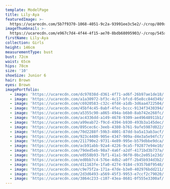 ```yaml
---
template: ModelPage
title: Lily-Aya
featuredImage: >-
  https://ucarecdn.com/5b7f9370-1068-4051-9c2a-93991ee3c5e2/-/crop/809x357/0,0/-/preview/
imageThumbnail: >-
  https://ucarecdn.com/e967c7d4-4f44-4f15-ae70-8bdb68095903/-/crop/545x714/510,306/-/preview/
firstName: Lily-Aya
collection: Girls
height: 146cm
measurementType: bust
bust: 72cm
waist: 65cm
hips: 78cm
size: '10'
shoeSize: Junior 6
hair: Brown
eyes: Brown
imagePortfolio:
  - image: 'https://ucarecdn.com/dc97038d-d361-4f71-ad6f-26b97ae1de18/'
  - image: 'https://ucarecdn.com/a1a30972-bf3c-4c17-bfcd-05e8cc84d349/'
  - image: 'https://ucarecdn.com/c6920583-c32c-4fd4-a1db-3d6aa4722504/'
  - image: 'https://ucarecdn.com/45bf4c45-0abf-4fec-bccc-9134f3430394/'
  - image: 'https://ucarecdn.com/a5355c90-a865-494a-b6b0-8ab742e268fc/'
  - image: 'https://ucarecdn.com/ac4336dd-a149-4678-9309-ae49648911b1/'
  - image: 'https://ucarecdn.com/a99eab72-f9cd-4394-b930-493b3a145dec/'
  - image: 'https://ucarecdn.com/895cec6c-3eeb-4380-b761-9afe5987d022/'
  - image: 'https://ucarecdn.com/70d2288f-59b3-4001-87dd-ba5a13ab3acf/'
  - image: 'https://ucarecdn.com/923c4400-905e-4347-909a-d4e3a5e94fc7/'
  - image: 'https://ucarecdn.com/211790e2-9731-4e89-995e-b579dbbe9dca/'
  - image: 'https://ucarecdn.com/acb91abb-92a4-4226-9ca5-f92877e94e10/'
  - image: 'https://ucarecdn.com/79ded5eb-98a7-4a6f-a2df-4171bd3b737a/'
  - image: 'https://ucarecdn.com/e0558b93-7bf1-41a1-96f0-0bc2e051e23d/'
  - image: 'https://ucarecdn.com/ed0bb7c4-576e-4db2-a0ff-2b45b934d3b2/'
  - image: 'https://ucarecdn.com/d11163fe-1fa0-4274-9184-c9357b8f9548/'
  - image: 'https://ucarecdn.com/c9e75f2a-171a-47de-b3e0-402976bdd211/'
  - image: 'https://ucarecdn.com/2d3d6493-a569-45f3-9953-e7ccf2c79020/'
  - image: 'https://ucarecdn.com/3864c233-c107-43ea-8681-0f555e3300af/'
---
```


